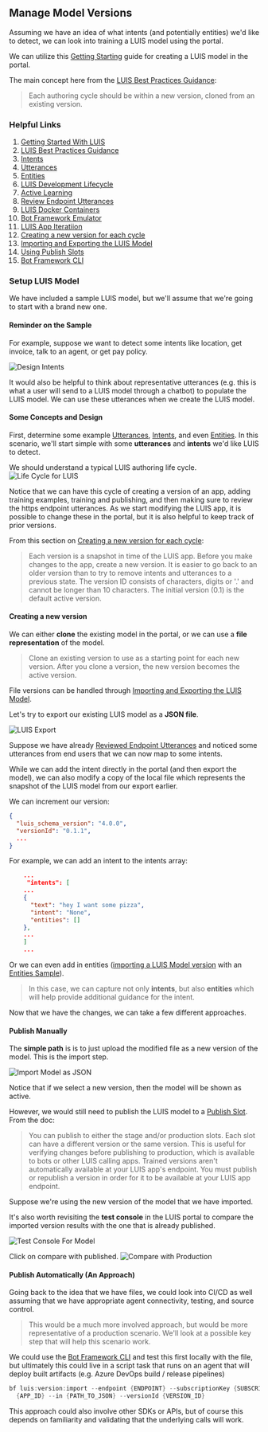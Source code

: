 ## Manage Model Versions

Assuming we have an idea of what intents (and potentially entities) we'd like to detect, we can look into training a LUIS model using the portal.

We can utilize this [Getting Starting](https://docs.microsoft.com/en-us/azure/cognitive-services/luis/get-started-portal-build-app) guide for creating a LUIS model in the portal.

The main concept here from the [LUIS Best Practices Guidance](https://docs.microsoft.com/en-us/azure/cognitive-services/luis/luis-concept-best-practices#do-build-your-app-iteratively-with-versions):
> Each authoring cycle should be within a new version, cloned from an existing version.

### Helpful Links
1. [Getting Started With LUIS](https://docs.microsoft.com/en-us/azure/cognitive-services/luis/get-started-portal-build-app)
1. [LUIS Best Practices Guidance](https://docs.microsoft.com/en-us/azure/cognitive-services/luis/luis-concept-best-practices#do-leverage-the-suggest-feature-for-active-learning)
1. [Intents](https://docs.microsoft.com/en-us/azure/cognitive-services/luis/luis-concept-intent)
1. [Utterances](https://docs.microsoft.com/en-us/azure/cognitive-services/luis/luis-concept-utterance)
1. [Entities](https://docs.microsoft.com/en-us/azure/cognitive-services/luis/luis-concept-entity-types)
1. [LUIS Development Lifecycle](https://docs.microsoft.com/en-us/azure/cognitive-services/luis/luis-concept-app-iteration)
1. [Active Learning](https://docs.microsoft.com/en-us/azure/cognitive-services/luis/luis-concept-review-endpoint-utterances)
1. [Review Endpoint Utterances](https://docs.microsoft.com/en-us/azure/cognitive-services/luis/luis-how-to-review-endpoint-utterances)
1. [LUIS Docker Containers](https://docs.microsoft.com/en-us/azure/cognitive-services/LUIS/luis-container-howto?tabs=v3)
1. [Bot Framework Emulator](https://docs.microsoft.com/en-us/azure/bot-service/bot-service-debug-emulator?view=azure-bot-service-4.0&tabs=csharp)
1. [LUIS App Iteratiion](https://docs.microsoft.com/en-us/azure/cognitive-services/LUIS/luis-concept-app-iteration)
1. [Creating a new version for each cycle](https://docs.microsoft.com/en-us/azure/cognitive-services/LUIS/luis-concept-app-iteration#create-a-new-version-for-each-cycle)
1. [Importing and Exporting the LUIS Model](https://docs.microsoft.com/en-us/azure/cognitive-services/LUIS/luis-concept-app-iteration#import-and-export-a-version)
1. [Using Publish Slots](https://docs.microsoft.com/en-us/azure/cognitive-services/LUIS/luis-concept-app-iteration#publishing-slots)
1. [Bot Framework CLI](https://github.com/microsoft/botframework-cli)

### Setup LUIS Model

We have included a sample LUIS model, but we'll assume that we're going to start with a brand new one.

#### Reminder on the Sample

For example, suppose we want to detect some intents like location, get invoice, talk to an agent, or get pay policy.

![Design Intents](../Media/Scenario-Manage-Model-Versions/scenario.png)

It would also be helpful to think about representative utterances (e.g. this is what a user will send to a LUIS model through a chatbot) to populate the LUIS model.  We can use these utterances when we create the LUIS model.

#### Some Concepts and Design

First, determine some example [Utterances](https://docs.microsoft.com/en-us/azure/cognitive-services/luis/luis-concept-utterance), [Intents](https://docs.microsoft.com/en-us/azure/cognitive-services/luis/luis-concept-intent), and even [Entities](https://docs.microsoft.com/en-us/azure/cognitive-services/luis/luis-concept-entity-types).  In this scenario, we'll start simple with some **utterances** and **intents** we'd like LUIS to detect.

We should understand a typical LUIS authoring life cycle.
![Life Cycle for LUIS](../Media/Scenario-Manage-Model-Versions/scenario-0.png)

Notice that we can have this cycle of creating a version of an app, adding training examples, training and publishing, and then making sure to review the https endpoint utterances.  As we start modifying the LUIS app, it is possible to change these in the portal, but it is also helpful to keep track of prior versions.

From this section on [Creating a new version for each cycle](https://docs.microsoft.com/en-us/azure/cognitive-services/LUIS/luis-concept-app-iteration#create-a-new-version-for-each-cycle):

> Each version is a snapshot in time of the LUIS app. Before you make changes to the app, create a new version. It is easier to go back to an older version than to try to remove intents and utterances to a previous state.
The version ID consists of characters, digits or '.' and cannot be longer than 10 characters.
The initial version (0.1) is the default active version.

#### Creating a new version

We can either **clone** the existing model in the portal, or we can use a **file representation** of the model.

> Clone an existing version to use as a starting point for each new version. After you clone a version, the new version becomes the active version.

File versions can be handled through [Importing and Exporting the LUIS Model](https://docs.microsoft.com/en-us/azure/cognitive-services/LUIS/luis-concept-app-iteration#import-and-export-a-version).

Let's try to export our existing LUIS model as a **JSON file**.

![LUIS Export](../Media/Scenario-Manage-Model-Versions/scenario-1.png)

Suppose we have already [Reviewed Endpoint Utterances](./README-Review-Endpoint-Utterances.md) and noticed some utterances from end users that we can now map to some intents.

While we can add the intent directly in the portal (and then export the model), we can also modify a copy of the local file which represents the snapshot of the LUIS model from our export earlier.

We can increment our version:
```json
{
  "luis_schema_version": "4.0.0",
  "versionId": "0.1.1",
  ...
}
```

For example, we can add an intent to the intents array:
```json
    ...
     "intents": [
    ...
    {
      "text": "hey I want some pizza",
      "intent": "None",
      "entities": []
    },
    ...
    ]
    ...
```

Or we can even add in entities ([importing a LUIS Model version](https://docs.microsoft.com/en-us/azure/cognitive-services/LUIS/luis-concept-app-iteration#import-and-export-a-version) with an [Entities Sample](../Scenarios/Scenario-LUIS-CSharp-Office-Bot/Sample-Models/luis-office-bot_vLOB-Intents-Entities-0.1.json)).

> In this case, we can capture not only **intents**, but also **entities** which will help provide additional guidance for the intent.

Now that we have the changes, we can take a few different approaches.

#### Publish Manually

The **simple path** is is to just upload the modified file as a new version of the model.  This is the import step.

![Import Model as JSON](../Media/Scenario-Manage-Model-Versions/scenario-2.png)

Notice that if we select a new version, then the model will be shown as active.

However, we would still need to publish the LUIS model to a [Publish Slot](https://docs.microsoft.com/en-us/azure/cognitive-services/LUIS/luis-concept-app-iteration#publishing-slots).  From the doc:

> You can publish to either the stage and/or production slots. Each slot can have a different version or the same version. This is useful for verifying changes before publishing to production, which is available to bots or other LUIS calling apps.  Trained versions aren't automatically available at your LUIS app's endpoint. You must publish or republish a version in order for it to be available at your LUIS app endpoint.

Suppose we're using the new version of the model that we have imported.

It's also worth revisiting the **test console** in the LUIS portal to compare the imported version results with the one that is already published.

![Test Console For Model](../Media/Scenario-Manage-Model-Versions/scenario-4.1.png)

Click on compare with published.
![Compare with Production](../Media/Scenario-Manage-Model-Versions/scenario-4.png)

#### Publish Automatically (An Approach)

Going back to the idea that we have files, we could look into CI/CD as well assuming that we have appropriate agent connectivity, testing, and source control.

> This would be a much more involved approach, but would be more representative of a production scenario.  We'll look at a possible key step that will help this scenario work.

We could use the [Bot Framework CLI](https://github.com/microsoft/botframework-cli) and test this first locally with the file, but ultimately this could live in a script task that runs on an agent that will deploy built artifacts (e.g. Azure DevOps build / release pipelines)

```powershell
bf luis:version:import --endpoint {ENDPOINT} --subscriptionKey {SUBSCRIPTION_KEY} --appId
  {APP_ID} --in {PATH_TO_JSON} --versionId {VERSION_ID}
```

This approach could also involve other SDKs or APIs, but of course this depends on familiarity and validating that the underlying calls will work. 
